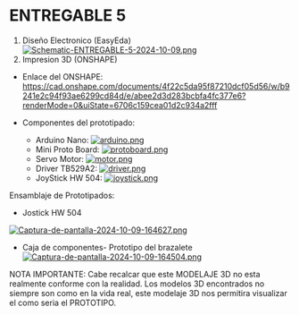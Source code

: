 # ENTREGABLE 5

1. Diseño Electronico (EasyEda)
[![Schematic-ENTREGABLE-5-2024-10-09.png](https://i.postimg.cc/0yr6VnvW/Schematic-ENTREGABLE-5-2024-10-09.png)](https://postimg.cc/WdLb3Mhg)
2. Impresion 3D (ONSHAPE)

- Enlace del ONSHAPE: https://cad.onshape.com/documents/4f22c5da95f87210dcf05d56/w/b9241e2c94f93ae6299cd84d/e/abee2d3d283bcbfa4fc377e6?renderMode=0&uiState=6706c159cea01d2c934a2fff

- Componentes del prototipado:
  - Arduino Nano:
 [![arduino.png](https://i.postimg.cc/hjjdxhnF/arduino.png)](https://postimg.cc/wtCMYq3F)
  - Mini Proto Board:
 [![protoboard.png](https://i.postimg.cc/MKRdX3t7/protoboard.png)](https://postimg.cc/1fmpjHkX)
  - Servo Motor:
 [![motor.png](https://i.postimg.cc/RZBGt1bj/motor.png)](https://postimg.cc/6yMdJZK0)
  - Driver TB529A2:
 [![driver.png](https://i.postimg.cc/CLy4yHYz/driver.png)](https://postimg.cc/6T0ZnZ8X)
  - JoyStick HW 504:
 [![joystick.png](https://i.postimg.cc/3Rs2T7sP/joystick.png)](https://postimg.cc/sQJMPFDc)

Ensamblaje de Prototipados:

- Jostick HW 504

[![Captura-de-pantalla-2024-10-09-164627.png](https://i.postimg.cc/FHwWTfG4/Captura-de-pantalla-2024-10-09-164627.png)](https://postimg.cc/w1cQvjSf)

- Caja de componentes- Prototipo del brazalete
[![Captura-de-pantalla-2024-10-09-164504.png](https://i.postimg.cc/m28Ky20L/Captura-de-pantalla-2024-10-09-164504.png)](https://postimg.cc/crtDsZx2)

NOTA IMPORTANTE: Cabe recalcar que este MODELAJE 3D no esta realmente conforme con la realidad. Los modelos 3D encontrados no siempre son como en la vida real, este modelaje 3D nos permitira visualizar el como seria el PROTOTIPO.
